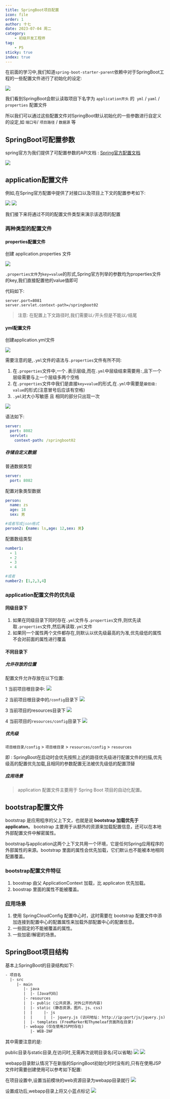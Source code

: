 ```yaml
---
title: SpringBoot项目配置
icon: file
order: 1
author: 十七
date: 2023-07-04 周二
category:
	- 初级开发工程师
tag:
	- P5
sticky: true
index: true
---
```


在前面的学习中,我们知道`spring-boot-starter-parent`依赖中对于SpringBoot工程的一些配置文件进行了初始化的设定:

![](./assets/image-20230704141012629.png)

我们看到SpringBoot会默认读取项目下名字为 `application开头` 的  `yml` / `yaml` / `properties` 配置文件

所以我们可以通过这些配置文件对SpringBoot默认初始化的一些参数进行自定义的设定,如 `端口号`/ `项目路径` / `数据源` 等

## SpringBoot可配置参数

spring官方为我们提供了可配置参数的API文档 :  [Spring官方配置文档](https://docs.spring.io/spring-boot/docs/current/reference/html/application-properties.html#appendix.application-properties)

![](./assets/image-20230704160226041.png)

## application配置文件

例如,在Spring官方配置中提供了对接口以及项目上下文的配置参考如下: 

![](./assets/image-20230704163857074.png)
![](./assets/image-20230704163917940.png)

我们接下来将通过不同的配置文件类型来演示该选项的配置

### 两种类型的配置文件

#### properties配置文件


创建 application.properties 文件

![](./assets/image-20230704164044923.png)

`.properties文件`为`key=value`的形式,Spring官方列举的参数均为properties文件的key,我们直接配置他的value值即可

代码如下:

```properties
server.port=8081
server.servlet.context-path=/springboot02
```

> 注意: 在配置上下文路径时,我们需要以`/`开头但是不能以`/`结尾

#### yml配置文件

创建application.yml文件

![](./assets/image-20230704164726832.png)

需要注意的是,`.yml`文件的语法与`.properties`文件有所不同:
1. 在`.properties`文件中,一个`.`表示层级,而在`.yml`中层级结束需要用`:`,且下一个层级需要与上一个层级多两个空格
2. 在`.properties`文件中我们是直接`key=value`的形式,在`.yml`中需要是`最低级: value`的形式(注意冒号后应该有空格)
3. `.yml`对大小写敏感 且 相同的部分只出现一次 

![](./assets/image-20230704165523850.png)

语法如下:
```yml
server:
  port: 8082
  servlet:
    context-path: /springboot02
```

##### 存储自定义数据

普通数据类型
```yml
server:
  port: 8082
```

配置对象类型数据
```yml
person:  
  name: zs  
  age: 18  
  sex: 男

#或者写成json格式
person2: {name: ls,age: 12,sex: 男}
```

配置数组类型
```yml
number1:
  - 1
  - 2
  - 3
  - 4

#或者
number2: [1,2,3,4]
```

### application配置文件的优先级

#### 同级目录下

1. 如果在同级目录下同时存在`.yml`文件与`.properties`文件,则优先读取`.properties`文件,然后再读取`.yml`文件
2. 如果同一个属性两个文件都存在,则默认以优先级最高的为准,优先级低的属性不会对前面的属性进行覆盖

#### 不同目录下

##### 允许存放的位置

配置文件允许存放在以下位置:

1   当前项目根目录中:
![](./assets/image-20230705103045364.png)

2  当前项目根目录中的`/config`目录下
![](./assets/image-20230705103156211.png)

3  当前项目的resources目录下
![](./assets/image-20230705103259737.png)

4  当前项目的`resources/config`目录下
![](./assets/image-20230705103236575.png)

##### 优先级

`项目根目录/config`  >  `项目根目录`  >  `resources/config` > `resources`

即 : SpringBoot在启动时会优先按照上述的路径优先级进行配置文件的扫描,优先级高的配置优先加载,且相同的参数配置无法被优先级低的配置顶替

##### 应用场景

> application 配置文件主要用于 Spring Boot 项目的自动化配置。

## bootstrap配置文件

bootstrap 是应用程序的父上下文，也就是说 **bootstrap 加载优先于 applicaton**。
bootstrap 主要用于从额外的资源来加载配置信息，还可以在本地外部配置文件中解密属性。

bootstrap与application这两个上下文共用一个环境，它是任何Spring应用程序的外部属性的来源。bootstrap 里面的属性会优先加载，它们默认也不能被本地相同配置覆盖。

### bootstrap配置文件特征

1. boostrap 由父 ApplicationContext 加载，比 applicaton 优先加载。
2. boostrap 里面的属性不能被覆盖。

### 应用场景

1. 使用 SpringCloudConfig 配置中心时，这时需要在 bootstrap 配置文件中添加连接到配置中心的配置属性来加载外部配置中心的配置信息。
2. 一些固定的不能被覆盖的属性。
3. 一些加密/解密的场景。

## SpringBoot项目结构

基本上SpringBoot的目录结构如下:

```txt
- 项目名
  |- src
     |- main
        |- java
        |  |- [Java代码]
        |- resources
        |  |- public (公共资源，对外公开的内容)
        |  |- static (静态资源，图片、js、css)
        |  |     |- js
        |  |     |  |- jquery.js (访问地址: http://ip:port/js/jquery.js)
        |  |- templates (FreeMarker和Thymeleaf页面所在目录)
        |- webapp (仅在使用JSP时存在)
           |- WEB-INF
```

其中需要注意的是: 

public目录与static目录,在访问时,无需再次说明目录名(可以省略)
![](./assets/image-20230705105338147.png)
![](./assets/image-20230705105442065.png)

webapp目录默认情况下在新版的SpringBoot初始化时时没有的,只有在使用JSP文件时需要创建使用可以参考如下配置:

在项目设置中,设置当前模块的web资源目录为webapp目录就行
![](./assets/image-20230705111501768.png)

设置成功后,webapp目录上将又小蓝点标记
![](assets/image-20230707111336548.png)
